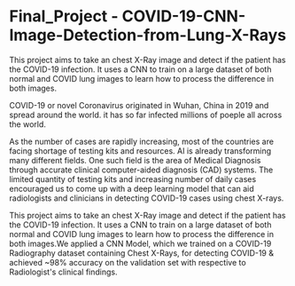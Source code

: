 # Final_Project - COVID-19-CNN-Image-Detection-from-Lung-X-Rays 



This project aims to take an chest X-Ray image and detect if the patient has the COVID-19 infection. It uses a CNN to train on a large dataset of both normal and COVID lung images to learn how to process the difference in both images.

COVID-19 or novel Coronavirus originated in Wuhan, China in 2019 and spread around the world. it has so far infected millions of poeple all across the world.

As the number of cases are rapidly increasing, most of the countries are facing shortage of testing kits and resources. AI is already transforming many different fields. One such field is the area of Medical Diagnosis through accurate clinical computer-aided diagnosis (CAD) systems. The limited quantity of testing kits and increasing number of daily cases encouraged us to come up with a deep learning model that can aid radiologists and clinicians in detecting COVID-19 cases using chest X-rays.

This project aims to take an chest X-Ray image and detect if the patient has the COVID-19 infection. It uses a CNN to train on a large dataset of both normal and COVID lung images to learn how to process the difference in both images.We applied a CNN Model, which we trained on a COVID-19 Radiography dataset containing Chest X-Rays, for detecting COVID-19 & achieved ~98% accuracy on the validation set with respective to Radiologist's clinical findings.
